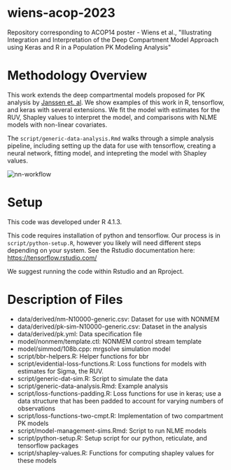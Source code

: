 # wiens-acop-2023
Repository corresponding to ACOP14 poster - Wiens et al., "Illustrating Integration and Interpretation of the Deep Compartment Model Approach using Keras and R in a Population PK Modeling Analysis"

# Methodology Overview

This work extends the deep compartmental models proposed for PK analysis by [Janssen et. al](https://ascpt.onlinelibrary.wiley.com/doi/10.1002/psp4.12808). We show examples of this work in R, tensorflow, and keras with several extensions. 
We fit the model with estimates for the RUV, Shapley values to interpret the model, and comparisons with NLME models with non-linear covariates. 

The `script/generic-data-analysis.Rmd` walks through a simple analysis pipeline, including setting up the data for use with tensorflow, creating a neural network, fitting model, and intepreting the model with Shapley values. 

![nn-workflow](https://github.com/metrumresearchgroup/wiens-acop-2023/assets/145580004/67d3b234-a33c-4ad2-9b8d-e6749af295de)

# Setup

This code was developed under R 4.1.3. 

This code requires installation of python and tensorflow. Our process is in `script/python-setup.R`, however you likely will need different steps depending on your system. See the Rstudio documentation here: https://tensorflow.rstudio.com/

We suggest running the code within Rstudio and an Rproject. 

# Description of Files

- data/derived/nm-N10000-generic.csv: Dataset for use with NONMEM
- data/derived/pk-sim-N10000-generic.csv: Dataset in the analysis
- data/derived/pk.yml: Data specification file
- model/nonmem/template.ctl: NONMEM control stream template
- model/simmod/108b.cpp: mrgsolve simulation model
- script/bbr-helpers.R: Helper functions for bbr
- script/evidential-loss-functions.R: Loss functions for models with estimates for Sigma, the RUV.
- script/generic-dat-sim.R: Script to simulate the data
- script/generic-data-analysis.Rmd: Example analysis
- script/loss-functions-padding.R: Loss functions for use in keras; use a data structure that has been padded to account for varying numbers of observations
- script/loss-functions-two-cmpt.R: Implementation of two compartment PK models
- script/model-management-sims.Rmd: Script to run NLME models
- script/python-setup.R: Setup script for our python, reticulate, and tensorflow packages
- script/shapley-values.R: Functions for computing shapley values for these models


